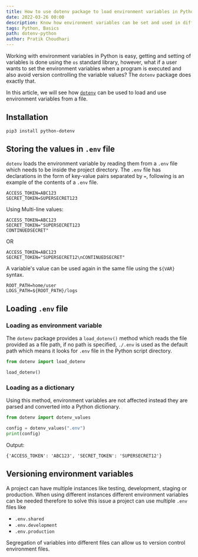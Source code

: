 ```yaml
---
title: How to use dotenv package to load environment variables in Python 
date: 2022-03-26 00:00
description: Know how environment variables can be set and used in different setup.
tags: Python, Basics
path: dotenv-python
author: Pratik Choudhari
---
```


Working with environment variables in Python is easy, getting and setting of variables is done using the `os` standard library, however, what if a user wants to set the environment variables when a program is executed and also avoid version controlling the variable values? The `dotenv` package does exactly that. 

In this article, we will see how [`dotenv`](https://github.com/theskumar/python-dotenv) can be used to load and use environment variables from a file.

## Installation

```console
pip3 install python-dotenv
```

## Storing the values in `.env` file

`dotenv` loads the environment variable by reading them from a `.env` file which needs to be inside the project directory. The `.env` file has declarations in the form of key-value pairs separated by `=`, following is an example of the contents of a `.env` file.

```console
ACCESS_TOKEN=ABC123
SECRET_TOKEN=SUPERSECRET123
```

Using Multi-line values:

```console
ACCESS_TOKEN=ABC123
SECRET_TOKEN="SUPERSECRET123
CONTINUEDSECRET"
 ```

OR

```console
ACCESS_TOKEN=ABC123
SECRET_TOKEN="SUPERSECRET12\nCONTINUEDSECRET"
 ```

A variable's value can be used again in the same file using the `${VAR}` syntax.

```console
ROOT_PATH=home/user
LOGS_PATH=${ROOT_PATH}/logs
```

## Loading `.env` file

### Loading as environment variable

The `dotenv` package provides a `load_dotenv()` method which reads the file provided as a file path, if no path is specified, `./.env` is used as the default path which means it looks for `.env` file in the Python script directory.

```python
from dotenv import load_dotenv

load_dotenv()
```

### Loading as a dictionary

Using this method, environment variables are not affected instead they are parsed and converted into a Python dictionary.

```python
from dotenv import dotenv_values

config = dotenv_values(".env")
print(config)
```

Output:

```console
{'ACCESS_TOKEN': 'ABC123', 'SECRET_TOKEN': 'SUPERSECRET12'}
 ```

## Versioning environment variables

A project can have multiple instances like testing, development, staging or production. When using different instances different environment variables can be needed therefore to solve this issue a project can use multiple `.env` files like

- `.env.shared`
- `.env.development`
- `.env.production`

Segregation of variables into different files can allow us to version control environment files.
